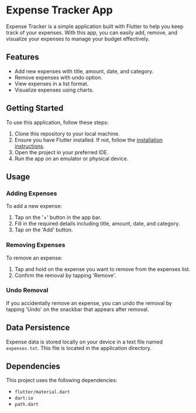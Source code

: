 # Expense Tracker App

Expense Tracker is a simple application built with Flutter to help you keep track of your expenses. With this app, you can easily add, remove, and visualize your expenses to manage your budget effectively.

## Features

- Add new expenses with title, amount, date, and category.
- Remove expenses with undo option.
- View expenses in a list format.
- Visualize expenses using charts.

## Getting Started

To use this application, follow these steps:

1. Clone this repository to your local machine.
2. Ensure you have Flutter installed. If not, follow the [installation instructions](https://flutter.dev/docs/get-started/install).
3. Open the project in your preferred IDE.
4. Run the app on an emulator or physical device.

## Usage

### Adding Expenses

To add a new expense:

1. Tap on the '+' button in the app bar.
2. Fill in the required details including title, amount, date, and category.
3. Tap on the 'Add' button.

### Removing Expenses

To remove an expense:

1. Tap and hold on the expense you want to remove from the expenses list.
2. Confirm the removal by tapping 'Remove'.

### Undo Removal

If you accidentally remove an expense, you can undo the removal by tapping 'Undo' on the snackbar that appears after removal.

## Data Persistence

Expense data is stored locally on your device in a text file named `expenses.txt`. This file is located in the application directory.


## Dependencies

This project uses the following dependencies:

- `flutter/material.dart`
- `dart:io`
- `path.dart`


